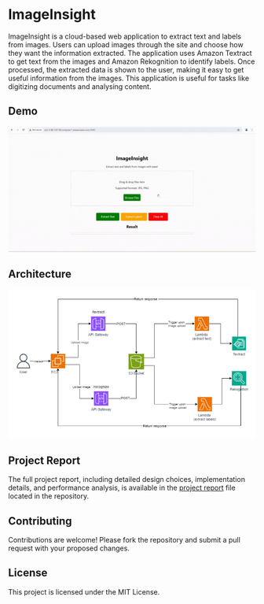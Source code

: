 # ImageInsight

ImageInsight is a cloud-based web application to extract text and labels from images. Users can upload images through the site and choose how they want the information extracted. The application uses Amazon Textract to get text from the images and Amazon Rekognition to identify labels. Once processed, the extracted data is shown to the user, making it easy to get useful information from the images. This application is useful for tasks like digitizing documents and analysing content.

## Demo

![Demo](https://github.com/jeffrypaul37/ImageInsight/blob/main/ImageInsight%20Demo.gif)  

## Architecture

![Architecture](https://github.com/jeffrypaul37/ImageInsight/blob/main/ImageInsight%20Architecture.png)  

## Project Report

The full project report, including detailed design choices, implementation details, and performance analysis, is available in the [project report](https://github.com/jeffrypaul37/ImageInsight/blob/main/Final%20Report.pdf) file located in the repository.

## Contributing

Contributions are welcome! Please fork the repository and submit a pull request with your proposed changes.

## License

This project is licensed under the MIT License.
